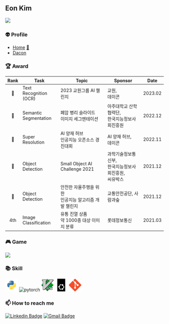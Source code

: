 
## Eon Kim
![](https://hits.seeyoufarm.com/api/count/incr/badge.svg?url=https%3A%2F%2Fgithub.com%2F{thisisiron}1212%2Fhit-counter)

### 👽 Profile
- [Home](https://thisisiron.github.io/) [🏡](https://thisisiron.github.io/)
- [Dacon](https://dacon.io/myprofile/90663/home)

### 🏆 Award

| Rank | Task | Topic | Sponsor | Date |
|:------:|-------|------|---------|------|
| 🥉 | Text<br>Recognition (OCR) | 2023 교원그룹 AI 챌린지                   | 교원,<br>데이콘  | 2023.02 |
| 🥉 | Semantic<br>Segmentation  | 폐암 병리 슬라이드<br>이미지 세그멘테이션  | 아주대학교 산학협력단,<br>한국지능정보사회진흥원 | 2022.12 |
| 🥈 | Super<br>Resolution       | AI 양재 허브<br>인공지능 오픈소스 경진대회 |  AI 양재 허브,<br>데이콘 | 2022.11 |
| 🥈 | Object<br>Detection       | Small Object AI Challenge 2021           | 과학기술정보통신부,<br>한국지능정보사회진흥원,<br> 씨유박스 | 2021.12 |
| 🥉 | Object<br>Detection   | 안전한 자율주행을 위한 <br>인공지능 알고리즘 개발 챌린지 | 교통안전공단, 사람과숲  | 2021.12 |
| 4th | Image<br>Classification | 유통 진열 상품 <br>약 1000종 대상 이미지 분류     | 롯데정보통신             | 2021.03 |

### 🎮 Game
<img align="center" src="http://mazassumnida.wtf/api/v2/generate_badge?boj=simpleisthebest"/>


### 📚 Skill
<p align="left">
  <img src="https://raw.githubusercontent.com/github/explore/80688e429a7d4ef2fca1e82350fe8e3517d3494d/topics/python/python.png" alt="python" width="40" height="40"/>
  <img src="https://www.vectorlogo.zone/logos/pytorch/pytorch-icon.svg" alt="pytorch" width="40" height="40"/>
  
  <img src="https://github.com/devicons/devicon/blob/master/icons/vim/vim-original.svg" width="40" height="40"/> 
  <img src="https://github.com/devicons/devicon/blob/master/icons/ubuntu/ubuntu-plain.svg" alt="linux" width="40" height="40"/>
  <img src="https://github.com/devicons/devicon/blob/master/icons/git/git-original.svg" width="40" height="40"/> 
</p>

### 📫 How to reach me
[![Linkedin Badge](https://img.shields.io/badge/-LinkedIn-blue?style=flat-square&logo=Linkedin&logoColor=white&link=https://www.linkedin.com/in/gyeong-hyeon-kim-3aa89817a/)](https://www.linkedin.com/in/%EC%9D%B4%EC%96%B8-%EA%B9%80-16a96415a/)
[![Gmail Badge](https://img.shields.io/badge/Gmail-d14836?style=flat-square&logo=Gmail&logoColor=white&link=mailto:leonardkkh@gmail.com)](mailto:kimiron518@gmail.com)
